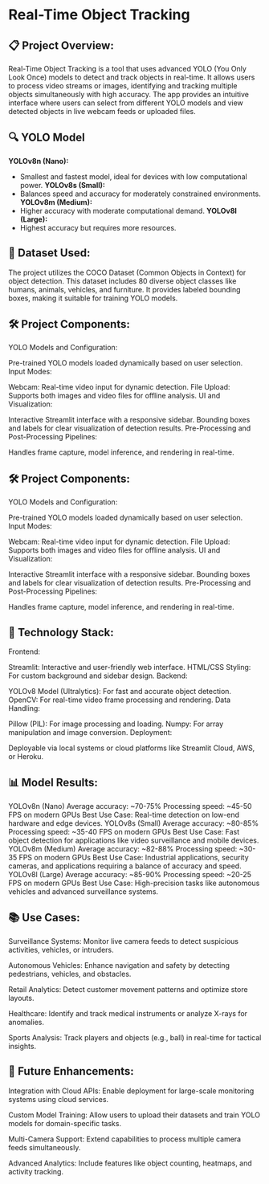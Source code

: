 # Real-Time Object Tracking

## 📋 Project Overview:
Real-Time Object Tracking is a tool that uses advanced YOLO (You Only Look Once) models to detect and track objects in real-time. It allows users to process video streams or images, identifying and tracking multiple objects simultaneously with high accuracy. The app provides an intuitive interface where users can select from different YOLO models and view detected objects in live webcam feeds or uploaded files.

## 🔍 YOLO Model
 **YOLOv8n (Nano):**
- Smallest and fastest model, ideal for devices with low computational power.
 **YOLOv8s (Small):**
- Balances speed and accuracy for moderately constrained environments.
 **YOLOv8m (Medium):**
- Higher accuracy with moderate computational demand.
 **YOLOv8l (Large):**
- Highest accuracy but requires more resources.

## 📌 Dataset Used:
The project utilizes the COCO Dataset (Common Objects in Context) for object detection. This dataset includes 80 diverse object classes like humans, animals, vehicles, and furniture. It provides labeled bounding boxes, making it suitable for training YOLO models.

## 🛠️ Project Components:
YOLO Models and Configuration:

Pre-trained YOLO models loaded dynamically based on user selection.
Input Modes:

Webcam: Real-time video input for dynamic detection.
File Upload: Supports both images and video files for offline analysis.
UI and Visualization:

Interactive Streamlit interface with a responsive sidebar.
Bounding boxes and labels for clear visualization of detection results.
Pre-Processing and Post-Processing Pipelines:

Handles frame capture, model inference, and rendering in real-time.

## 🛠️ Project Components:
YOLO Models and Configuration:

Pre-trained YOLO models loaded dynamically based on user selection.
Input Modes:

Webcam: Real-time video input for dynamic detection.
File Upload: Supports both images and video files for offline analysis.
UI and Visualization:

Interactive Streamlit interface with a responsive sidebar.
Bounding boxes and labels for clear visualization of detection results.
Pre-Processing and Post-Processing Pipelines:

Handles frame capture, model inference, and rendering in real-time.

##  🤖 Technology Stack:
Frontend:

Streamlit: Interactive and user-friendly web interface.
HTML/CSS Styling: For custom background and sidebar design.
Backend:

YOLOv8 Model (Ultralytics): For fast and accurate object detection.
OpenCV: For real-time video frame processing and rendering.
Data Handling:

Pillow (PIL): For image processing and loading.
Numpy: For array manipulation and image conversion.
Deployment:

Deployable via local systems or cloud platforms like Streamlit Cloud, AWS, or Heroku.

## 📊 Model Results:
YOLOv8n (Nano)
Average accuracy: ~70-75%
Processing speed: ~45-50 FPS on modern GPUs
Best Use Case: Real-time detection on low-end hardware and edge devices.
YOLOv8s (Small)
Average accuracy: ~80-85%
Processing speed: ~35-40 FPS on modern GPUs
Best Use Case: Fast object detection for applications like video surveillance and mobile devices.
YOLOv8m (Medium)
Average accuracy: ~82-88%
Processing speed: ~30-35 FPS on modern GPUs
Best Use Case: Industrial applications, security cameras, and applications requiring a balance of accuracy and speed.
YOLOv8l (Large)
Average accuracy: ~85-90%
Processing speed: ~20-25 FPS on modern GPUs
Best Use Case: High-precision tasks like autonomous vehicles and advanced surveillance systems.

## 📚 Use Cases:
Surveillance Systems:
Monitor live camera feeds to detect suspicious activities, vehicles, or intruders.

Autonomous Vehicles:
Enhance navigation and safety by detecting pedestrians, vehicles, and obstacles.

Retail Analytics:
Detect customer movement patterns and optimize store layouts.

Healthcare:
Identify and track medical instruments or analyze X-rays for anomalies.

Sports Analysis:
Track players and objects (e.g., ball) in real-time for tactical insights.

## 📝 Future Enhancements:
Integration with Cloud APIs:
Enable deployment for large-scale monitoring systems using cloud services.

Custom Model Training:
Allow users to upload their datasets and train YOLO models for domain-specific tasks.

Multi-Camera Support:
Extend capabilities to process multiple camera feeds simultaneously.

Advanced Analytics:
Include features like object counting, heatmaps, and activity tracking.







